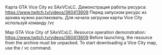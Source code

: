 Карта GTA Vice City из SAxVCxLC.
Демонстрация работы ресурса: https://www.twitch.tv/videos/360413609
Перед запуском ресурс из архива нужно распаковать.
Для начала загрузки карты Vice City используй команду /vc

Map GTA Vice City of SAxVCxLC. 
Resource operation demonstration: https://www.twitch.tv/videos/360413609
Before launching, the resource from the archive must be unpacked. 
To start downloading a Vice City map, use the / vc command.
